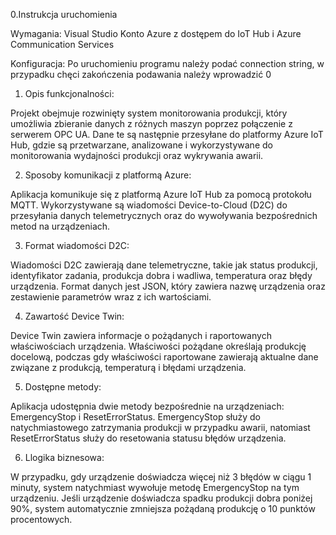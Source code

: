 0.Instrukcja uruchomienia

Wymagania:
Visual Studio
Konto Azure z dostępem do IoT Hub i Azure Communication Services

Konfiguracja:
Po uruchomieniu programu należy podać connection string, w przypadku chęci zakończenia podawania należy wprowadzić 0

1. Opis funkcjonalności:

Projekt obejmuje rozwinięty system monitorowania produkcji, który umożliwia zbieranie danych z różnych maszyn poprzez połączenie z serwerem OPC UA. Dane te są następnie przesyłane do platformy Azure IoT Hub, gdzie są przetwarzane, analizowane i wykorzystywane do monitorowania wydajności produkcji oraz wykrywania awarii.

2. Sposoby komunikacji z platformą Azure:

Aplikacja komunikuje się z platformą Azure IoT Hub za pomocą protokołu MQTT. Wykorzystywane są wiadomości Device-to-Cloud (D2C) do przesyłania danych telemetrycznych oraz do wywoływania bezpośrednich metod na urządzeniach.

3. Format wiadomości D2C:

Wiadomości D2C zawierają dane telemetryczne, takie jak status produkcji, identyfikator zadania, produkcja dobra i wadliwa, temperatura oraz błędy urządzenia. Format danych jest JSON, który zawiera nazwę urządzenia oraz zestawienie parametrów wraz z ich wartościami.

4. Zawartość Device Twin:

Device Twin zawiera informacje o pożądanych i raportowanych właściwościach urządzenia. Właściwości pożądane określają produkcję docelową, podczas gdy właściwości raportowane zawierają aktualne dane związane z produkcją, temperaturą i błędami urządzenia.

5. Dostępne metody:

Aplikacja udostępnia dwie metody bezpośrednie na urządzeniach: EmergencyStop i ResetErrorStatus. EmergencyStop służy do natychmiastowego zatrzymania produkcji w przypadku awarii, natomiast ResetErrorStatus służy do resetowania statusu błędów urządzenia. 

6. Llogika biznesowa:

W przypadku, gdy urządzenie doświadcza więcej niż 3 błędów w ciągu 1 minuty, system natychmiast wywołuje metodę EmergencyStop na tym urządzeniu.
Jeśli urządzenie doświadcza spadku produkcji dobra poniżej 90%, system automatycznie zmniejsza pożądaną produkcję o 10 punktów procentowych.
